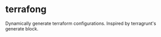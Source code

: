 # terrafong

Dynamically generate terraform configurations. Inspired by terragrunt's generate block.
